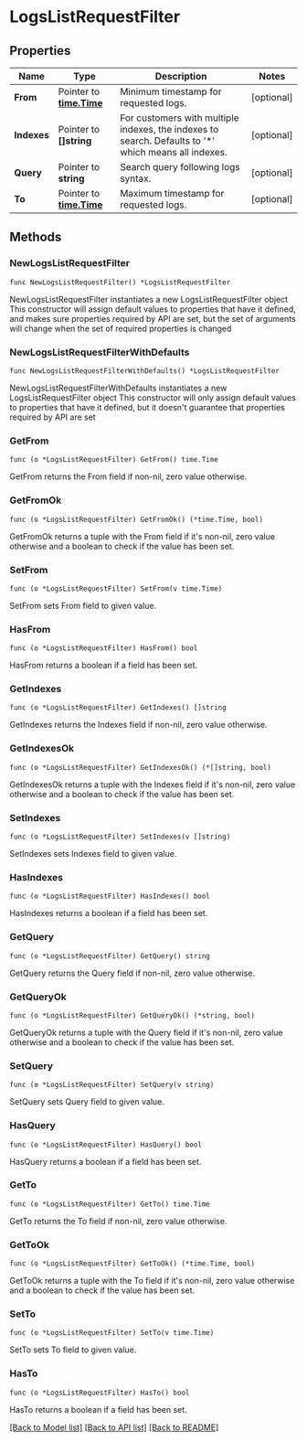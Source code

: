 # LogsListRequestFilter

## Properties

Name | Type | Description | Notes
------------ | ------------- | ------------- | -------------
**From** | Pointer to [**time.Time**](time.Time.md) | Minimum timestamp for requested logs. | [optional] 
**Indexes** | Pointer to **[]string** | For customers with multiple indexes, the indexes to search. Defaults to &#39;*&#39; which means all indexes. | [optional] 
**Query** | Pointer to **string** | Search query following logs syntax. | [optional] 
**To** | Pointer to [**time.Time**](time.Time.md) | Maximum timestamp for requested logs. | [optional] 

## Methods

### NewLogsListRequestFilter

`func NewLogsListRequestFilter() *LogsListRequestFilter`

NewLogsListRequestFilter instantiates a new LogsListRequestFilter object
This constructor will assign default values to properties that have it defined,
and makes sure properties required by API are set, but the set of arguments
will change when the set of required properties is changed

### NewLogsListRequestFilterWithDefaults

`func NewLogsListRequestFilterWithDefaults() *LogsListRequestFilter`

NewLogsListRequestFilterWithDefaults instantiates a new LogsListRequestFilter object
This constructor will only assign default values to properties that have it defined,
but it doesn't guarantee that properties required by API are set

### GetFrom

`func (o *LogsListRequestFilter) GetFrom() time.Time`

GetFrom returns the From field if non-nil, zero value otherwise.

### GetFromOk

`func (o *LogsListRequestFilter) GetFromOk() (*time.Time, bool)`

GetFromOk returns a tuple with the From field if it's non-nil, zero value otherwise
and a boolean to check if the value has been set.

### SetFrom

`func (o *LogsListRequestFilter) SetFrom(v time.Time)`

SetFrom sets From field to given value.

### HasFrom

`func (o *LogsListRequestFilter) HasFrom() bool`

HasFrom returns a boolean if a field has been set.

### GetIndexes

`func (o *LogsListRequestFilter) GetIndexes() []string`

GetIndexes returns the Indexes field if non-nil, zero value otherwise.

### GetIndexesOk

`func (o *LogsListRequestFilter) GetIndexesOk() (*[]string, bool)`

GetIndexesOk returns a tuple with the Indexes field if it's non-nil, zero value otherwise
and a boolean to check if the value has been set.

### SetIndexes

`func (o *LogsListRequestFilter) SetIndexes(v []string)`

SetIndexes sets Indexes field to given value.

### HasIndexes

`func (o *LogsListRequestFilter) HasIndexes() bool`

HasIndexes returns a boolean if a field has been set.

### GetQuery

`func (o *LogsListRequestFilter) GetQuery() string`

GetQuery returns the Query field if non-nil, zero value otherwise.

### GetQueryOk

`func (o *LogsListRequestFilter) GetQueryOk() (*string, bool)`

GetQueryOk returns a tuple with the Query field if it's non-nil, zero value otherwise
and a boolean to check if the value has been set.

### SetQuery

`func (o *LogsListRequestFilter) SetQuery(v string)`

SetQuery sets Query field to given value.

### HasQuery

`func (o *LogsListRequestFilter) HasQuery() bool`

HasQuery returns a boolean if a field has been set.

### GetTo

`func (o *LogsListRequestFilter) GetTo() time.Time`

GetTo returns the To field if non-nil, zero value otherwise.

### GetToOk

`func (o *LogsListRequestFilter) GetToOk() (*time.Time, bool)`

GetToOk returns a tuple with the To field if it's non-nil, zero value otherwise
and a boolean to check if the value has been set.

### SetTo

`func (o *LogsListRequestFilter) SetTo(v time.Time)`

SetTo sets To field to given value.

### HasTo

`func (o *LogsListRequestFilter) HasTo() bool`

HasTo returns a boolean if a field has been set.


[[Back to Model list]](../README.md#documentation-for-models) [[Back to API list]](../README.md#documentation-for-api-endpoints) [[Back to README]](../README.md)


